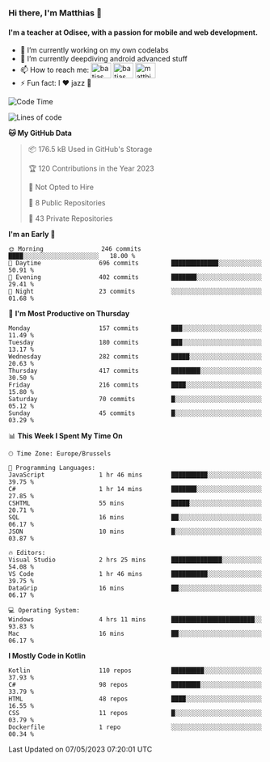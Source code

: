 ### Hi there, I'm Matthias 👋

#### I'm a teacher at Odisee, with a passion for mobile and web development.

- 🔭 I’m currently working on my own codelabs
- 🌱 I’m currently deepdiving android advanced stuff
- 📫 How to reach me: <a href="https://dev.to/batjas" target="_blank"><img align="center" src="https://raw.githubusercontent.com/rahuldkjain/github-profile-readme-generator/master/src/images/icons/Social/devto.svg" alt="batjas" height="30" width="40" /></a>
<a href="https://twitter.com/batjas" target="_blank"><img align="center" src="https://raw.githubusercontent.com/rahuldkjain/github-profile-readme-generator/master/src/images/icons/Social/twitter.svg" alt="batjas" height="30" width="40" /></a>
<a href="https://linkedin.com/in/matthiasdruwé" target="_blank"><img align="center" src="https://raw.githubusercontent.com/rahuldkjain/github-profile-readme-generator/master/src/images/icons/Social/linked-in-alt.svg" alt="matthiasdruwé" height="30" width="40" /></a>
- ⚡ Fun fact: I ❤ jazz 🎷


<!--START_SECTION:waka-->
![Code Time](http://img.shields.io/badge/Code%20Time-711%20hrs%2036%20mins-blue)

![Lines of code](https://img.shields.io/badge/From%20Hello%20World%20I%27ve%20Written-1.5%20million%20lines%20of%20code-blue)

**🐱 My GitHub Data** 

> 📦 176.5 kB Used in GitHub's Storage 
 > 
> 🏆 120 Contributions in the Year 2023
 > 
> 🚫 Not Opted to Hire
 > 
> 📜 8 Public Repositories 
 > 
> 🔑 43 Private Repositories 
 > 
**I'm an Early 🐤** 

```text
🌞 Morning                246 commits         ████░░░░░░░░░░░░░░░░░░░░░   18.00 % 
🌆 Daytime                696 commits         █████████████░░░░░░░░░░░░   50.91 % 
🌃 Evening                402 commits         ███████░░░░░░░░░░░░░░░░░░   29.41 % 
🌙 Night                  23 commits          ░░░░░░░░░░░░░░░░░░░░░░░░░   01.68 % 
```
📅 **I'm Most Productive on Thursday** 

```text
Monday                   157 commits         ███░░░░░░░░░░░░░░░░░░░░░░   11.49 % 
Tuesday                  180 commits         ███░░░░░░░░░░░░░░░░░░░░░░   13.17 % 
Wednesday                282 commits         █████░░░░░░░░░░░░░░░░░░░░   20.63 % 
Thursday                 417 commits         ████████░░░░░░░░░░░░░░░░░   30.50 % 
Friday                   216 commits         ████░░░░░░░░░░░░░░░░░░░░░   15.80 % 
Saturday                 70 commits          █░░░░░░░░░░░░░░░░░░░░░░░░   05.12 % 
Sunday                   45 commits          █░░░░░░░░░░░░░░░░░░░░░░░░   03.29 % 
```


📊 **This Week I Spent My Time On** 

```text
🕑︎ Time Zone: Europe/Brussels

💬 Programming Languages: 
JavaScript               1 hr 46 mins        ██████████░░░░░░░░░░░░░░░   39.75 % 
C#                       1 hr 14 mins        ███████░░░░░░░░░░░░░░░░░░   27.85 % 
CSHTML                   55 mins             █████░░░░░░░░░░░░░░░░░░░░   20.71 % 
SQL                      16 mins             ██░░░░░░░░░░░░░░░░░░░░░░░   06.17 % 
JSON                     10 mins             █░░░░░░░░░░░░░░░░░░░░░░░░   03.87 % 

🔥 Editors: 
Visual Studio            2 hrs 25 mins       ██████████████░░░░░░░░░░░   54.08 % 
VS Code                  1 hr 46 mins        ██████████░░░░░░░░░░░░░░░   39.75 % 
DataGrip                 16 mins             ██░░░░░░░░░░░░░░░░░░░░░░░   06.17 % 

💻 Operating System: 
Windows                  4 hrs 11 mins       ███████████████████████░░   93.83 % 
Mac                      16 mins             ██░░░░░░░░░░░░░░░░░░░░░░░   06.17 % 
```

**I Mostly Code in Kotlin** 

```text
Kotlin                   110 repos           █████████░░░░░░░░░░░░░░░░   37.93 % 
C#                       98 repos            ████████░░░░░░░░░░░░░░░░░   33.79 % 
HTML                     48 repos            ████░░░░░░░░░░░░░░░░░░░░░   16.55 % 
CSS                      11 repos            █░░░░░░░░░░░░░░░░░░░░░░░░   03.79 % 
Dockerfile               1 repo              ░░░░░░░░░░░░░░░░░░░░░░░░░   00.34 % 
```




 Last Updated on 07/05/2023 07:20:01 UTC
<!--END_SECTION:waka-->
